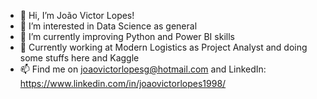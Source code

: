 - 👋 Hi, I’m João Victor Lopes!
- 👀 I’m interested in Data Science as general
- 🌱 I’m currently improving Python and Power BI skills
- 💞️ Currently working at Modern Logistics as Project Analyst and doing some stuffs here and Kaggle
- 📫 Find me on joaovictorlopesg@hotmail.com and LinkedIn: https://www.linkedin.com/in/joaovictorlopes1998/

<!---
joaovictorlopes1998/joaovictorlopes1998 is a ✨ special ✨ repository because its `README.md` (this file) appears on your GitHub profile.
You can click the Preview link to take a look at your changes.
--->
